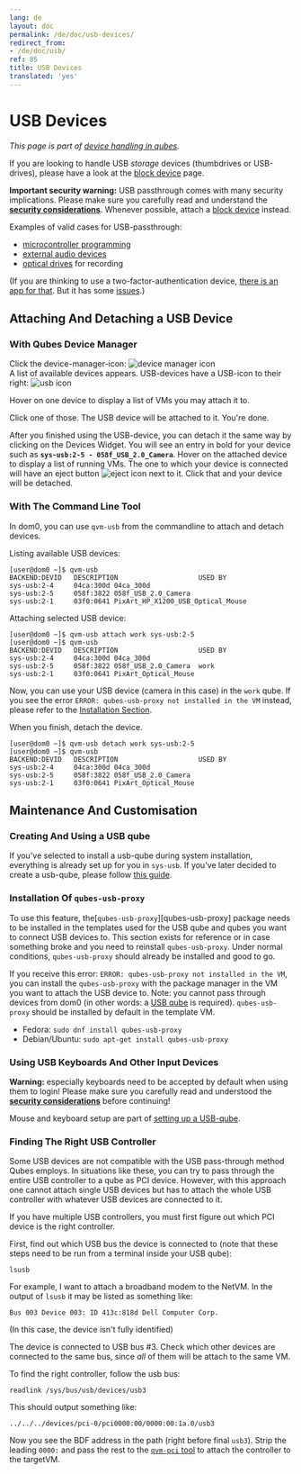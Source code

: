 ```yaml
---
lang: de
layout: doc
permalink: /de/doc/usb-devices/
redirect_from:
- /de/doc/usb/
ref: 85
title: USB Devices
translated: 'yes'
---
```


# USB Devices #

*This page is part of [device handling in qubes].*

If you are looking to handle USB *storage* devices (thumbdrives or USB-drives), please have a look at the [block device] page.

**Important security warning:** USB passthrough comes with many security implications. Please make sure you carefully read and understand the **[security considerations]**. Whenever possible, attach a [block device] instead.

Examples of valid cases for USB-passthrough:

 - [microcontroller programming]
 - [external audio devices]
 - [optical drives] for recording

(If you are thinking to use a two-factor-authentication device, [there is an app for that][qubes u2f proxy]. But it has some [issues][4661].)


## Attaching And Detaching a USB Device ##


### With Qubes Device Manager ###

Click the device-manager-icon: ![device manager icon]  
A list of available devices appears. USB-devices have a USB-icon to their right: ![usb icon]

Hover on one device to display a list of VMs you may attach it to.

Click one of those. The USB device will be attached to it. You're done.

After you finished using the USB-device, you can detach it the same way by clicking on the Devices Widget.
You will see an entry in bold for your device such as **`sys-usb:2-5 - 058f_USB_2.0_Camera`**.
Hover on the attached device to display a list of running VMs.
The one to which your device is connected will have an eject button ![eject icon] next to it.
Click that and your device will be detached.


### With The Command Line Tool ###

In dom0, you can use `qvm-usb` from the commandline to attach and detach devices.

Listing available USB devices:

    [user@dom0 ~]$ qvm-usb
    BACKEND:DEVID   DESCRIPTION                    USED BY
    sys-usb:2-4     04ca:300d 04ca_300d
    sys-usb:2-5     058f:3822 058f_USB_2.0_Camera
    sys-usb:2-1     03f0:0641 PixArt_HP_X1200_USB_Optical_Mouse

Attaching selected USB device:

    [user@dom0 ~]$ qvm-usb attach work sys-usb:2-5
    [user@dom0 ~]$ qvm-usb
    BACKEND:DEVID   DESCRIPTION                    USED BY
    sys-usb:2-4     04ca:300d 04ca_300d
    sys-usb:2-5     058f:3822 058f_USB_2.0_Camera  work
    sys-usb:2-1     03f0:0641 PixArt_Optical_Mouse

Now, you can use your USB device (camera in this case) in the `work` qube.
If you see the error `ERROR: qubes-usb-proxy not installed in the VM` instead, please refer to the [Installation Section].

When you finish, detach the device.

    [user@dom0 ~]$ qvm-usb detach work sys-usb:2-5
    [user@dom0 ~]$ qvm-usb
    BACKEND:DEVID   DESCRIPTION                    USED BY
    sys-usb:2-4     04ca:300d 04ca_300d
    sys-usb:2-5     058f:3822 058f_USB_2.0_Camera
    sys-usb:2-1     03f0:0641 PixArt_Optical_Mouse


## Maintenance And Customisation ##


### Creating And Using a USB qube ###

If you've selected to install a usb-qube during system installation, everything is already set up for you in `sys-usb`. If you've later decided to create a usb-qube, please follow [this guide][USB-qube howto].


### Installation Of `qubes-usb-proxy` ###

To use this feature, the[`qubes-usb-proxy`][qubes-usb-proxy] package needs to be installed in the templates used for the USB qube and qubes you want to connect USB devices to.
This section exists for reference or in case something broke and you need to reinstall `qubes-usb-proxy`. Under normal conditions, `qubes-usb-proxy` should already be installed and good to go.

If you receive this error: `ERROR: qubes-usb-proxy not installed in the VM`, you can install the `qubes-usb-proxy` with the package manager in the VM you want to attach the USB device to.
Note: you cannot pass through devices from dom0 (in other words: a [USB qube][USB-qube howto] is required).
`qubes-usb-proxy` should be installed by default in the template VM.

- Fedora: `sudo dnf install qubes-usb-proxy`
- Debian/Ubuntu: `sudo apt-get install qubes-usb-proxy`


### Using USB Keyboards And Other Input Devices ###

**Warning:** especially keyboards need to be accepted by default when using them to login! Please make sure you carefully read and understood the **[security considerations]** before continuing!

Mouse and keyboard setup are part of [setting up a USB-qube][keyboard setup].


### Finding The Right USB Controller ###

Some USB devices are not compatible with the USB pass-through method Qubes employs.
In situations like these, you can try to pass through the entire USB controller to a qube as PCI device.
However, with this approach one cannot attach single USB devices but has to attach the whole USB controller with whatever USB devices are connected to it.

If you have multiple USB controllers, you must first figure out which PCI device is the right controller.

First, find out which USB bus the device is connected to (note that these steps need to be run from a terminal inside your USB qube):

    lsusb

For example, I want to attach a broadband modem to the NetVM. 
In the output of `lsusb` it may be listed as something like:

    Bus 003 Device 003: ID 413c:818d Dell Computer Corp.

(In this case, the device isn't fully identified)

The device is connected to USB bus \#3. 
Check which other devices are connected to the same bus, since *all* of them will be attach to the same VM.

To find the right controller, follow the usb bus:

    readlink /sys/bus/usb/devices/usb3


This should output something like:

    ../../../devices/pci-0/pci0000:00/0000:00:1a.0/usb3


Now you see the BDF address in the path (right before final `usb3`).
Strip the leading `0000:` and pass the rest to the [`qvm-pci` tool][qvm-pci] to attach the controller to the targetVM.



[device handling in qubes]: /de/doc/device-handling/
[block device]: /de/doc/block-devices/
[security considerations]: /de/doc/device-handling-security/#usb-security
[usb-challenges]: https://blog.invisiblethings.org/2011/05/31/usb-security-challenges.html
[usb icon]: /de/attachment/wiki/Devices/generic-usb.png
[microcontroller programming]: https://www.arduino.cc/en/Main/Howto
[external audio devices]: /de/doc/external-audio/
[optical drives]: /de/doc/recording-optical-discs/
[qubes u2f proxy]: /de/doc/u2f-proxy/
[4661]: https://github.com/QubesOS/qubes-issues/issues/4661
[device manager icon]:/attachment/wiki/Devices/media-removable.png
[eject icon]:/attachment/wiki/Devices/media-eject.png
[Installation Section]:#installation-of-qubes-usb-proxy
[USB-qube howto]: /de/doc/usb-qubes/
[keyboard setup]: /de/doc/usb-qubes/#enable-a-usb-keyboard-for-login
[qvm-pci]: /de/doc/pci-devices/